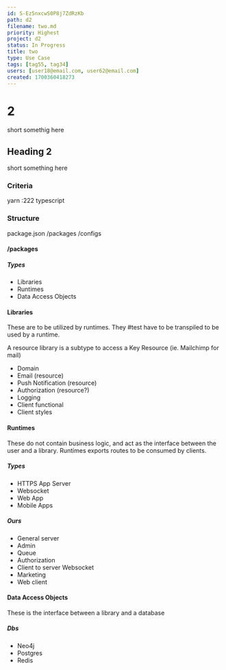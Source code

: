 ```yaml
---
id: S-Ez5nxcwS0P8j7ZdRzKb
path: d2
filename: two.md
priority: Highest
project: d2
status: In Progress
title: two
type: Use Case
tags: [tag55, tag34]
users: [user18@email.com, user62@email.com]
created: 1700360418273
---
```

<!-- GENERATED WITH GITDOWN; DO NOT CHANGE -->

# 2

short somethig here

## Heading 2

short something here

### Criteria
yarn :222
typescript

### Structure
package.json
/packages
/configs

#### /packages 
##### Types
* Libraries
* Runtimes
* Data Access Objects

#### Libraries
These are to be utilized by runtimes.  They #test have to be transpiled to be used by a runtime.

A resource library is a subtype to access a Key Resource (ie. Mailchimp for mail)

* Domain
* Email (resource)
* Push Notification (resource)
* Authorization (resource?)
* Logging
* Client functional
* Client styles

#### Runtimes
These do not contain business logic, and act as the interface between the user and a library.  Runtimes exports routes to be consumed by clients.

##### Types
* HTTPS App Server
* Websocket
* Web App
* Mobile Apps


##### Ours
* General server
* Admin
* Queue
* Authorization
* Client to server Websocket
* Marketing
* Web client

#### Data Access Objects
These is the interface between a library and a database

##### Dbs
* Neo4j
* Postgres
* Redis